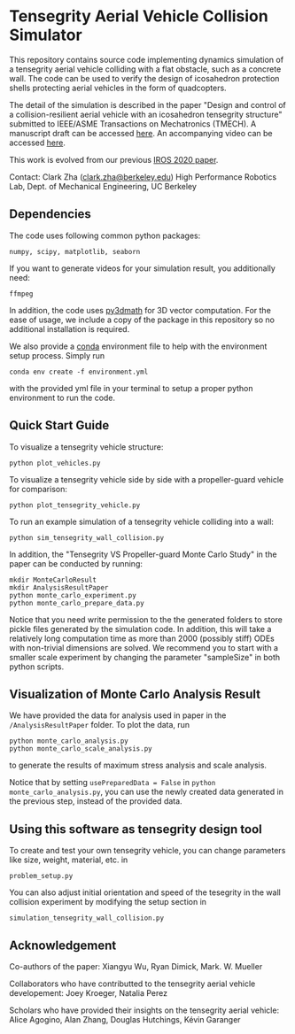 # Tensegrity Aerial Vehicle Collision Simulator

This repository contains source code implementing dynamics simulation of a tensegrity aerial vehicle colliding with a flat obstacle, such as a concrete wall. The code can be used to verify the design of icosahedron protection shells protecting aerial vehicles in the form of quadcopters. 

The detail of the simulation is described in the paper "Design and control of a collision-resilient aerial vehicle with an icosahedron tensegrity structure" submitted to  IEEE/ASME Transactions on Mechatronics (TMECH). A manuscript draft can be accessed [here](https://hiperlab.berkeley.edu/wp-content/uploads/2022/11/Design-and-control-of-a-collision-resilient-aerial-vehicle-with-an-icosahedron-tensegrity-structure.pdf). An accompanying video can be accessed [here](https://youtu.be/wPsXKjY5a4Y).

This work is evolved from our previous [IROS 2020 paper](https://ieeexplore.ieee.org/document/9341236).

Contact: Clark Zha (clark.zha@berkeley.edu)
High Performance Robotics Lab, Dept. of Mechanical Engineering, UC Berkeley


## Dependencies
The code uses following common python packages:
```
numpy, scipy, matplotlib, seaborn
```
If you want to generate videos for your simulation result, you additionally need:
```
ffmpeg
```
In addition, the code uses [py3dmath](https://github.com/muellerlab/TensegrityAerialVehicleCollisionSim) for 3D vector computation. For the ease of usage, we include a copy of the package in this repository so no additional installation is required.  

We also provide a [conda](https://docs.conda.io/projects/conda/en/latest/index.html) environment file to help with the environment setup process. Simply run
```
conda env create -f environment.yml
```
with the provided yml file in your terminal to setup a proper python environment to run the code. 

## Quick Start Guide

To visualize a tensegrity vehicle structure:
```
python plot_vehicles.py
```

To visualize a tensegrity vehicle side by side with a propeller-guard vehicle for comparison:
```
python plot_tensegrity_vehicle.py
```

To run an example simulation of a tensegrity vehicle colliding into a wall: 
```
python sim_tensegrity_wall_collision.py
```

In addition, the "Tensegrity VS Propeller-guard Monte Carlo Study" in the paper can be conducted by running:
```
mkdir MonteCarloResult
mkdir AnalysisResultPaper
python monte_carlo_experiment.py
python monte_carlo_prepare_data.py
```
Notice that you need write permission to the the generated folders to store pickle files generated by the simulation code. In addition, this will take a relatively long computation time as more than 2000 (possibly stiff) ODEs with non-trivial dimensions are solved. We recommend you to start with a smaller scale experiment by changing the parameter "sampleSize" in both python scripts. 

## Visualization of Monte Carlo Analysis Result

We have provided the data for analysis used in paper in the ```/AnalysisResultPaper``` folder. 
To plot the data, run 
```
python monte_carlo_analysis.py
python monte_carlo_scale_analysis.py
```
to generate the results of maximum stress analysis and scale analysis. 

Notice that by setting ```usePreparedData = False``` in ```python monte_carlo_analysis.py```, you can use the newly created data generated in the previous step, instead of the provided data.

## Using this software as tensegrity design tool 
To create and test your own tensegrity vehicle, you can change parameters like size, weight, material, etc. in 
```
problem_setup.py
```
You can also adjust initial orientation and speed of the tesegrity in the wall collision experiment by modifying the setup section in
```
simulation_tensegrity_wall_collision.py
```

## Acknowledgement
Co-authors of the paper: Xiangyu Wu, Ryan Dimick, Mark. W. Mueller

Collaborators who have contributted to the tensegrity aerial vehicle developement: Joey Kroeger, Natalia Perez 

Scholars who have provided their insights on the tensegrity aerial vehicle: Alice Agogino, Alan Zhang, Douglas Hutchings, Kévin Garanger

